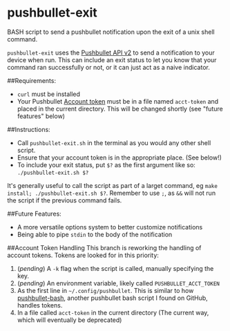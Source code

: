 pushbullet-exit
===============

BASH script to send a pushbullet notification upon the exit of a unix shell command.

`pushbullet-exit` uses the 
[Pushbullet API v2](https://docs.pushbullet.com/v2/pushes/) to send a 
notification to your device when run. This can include an exit status to let
you know that your command ran successfully or not, or it can just act as
a naive indicator.

##Requirements:  
* `curl` must be installed
* Your Pushbullet [Account token](https://www.pushbullet.com/account) must
be in a file named `acct-token` and placed in the current directory. 
This will be changed shortly (see "future features" below)

##Instructions:  
* Call `pushbullet-exit.sh` in the terminal as you would any other shell script.
* Ensure that your account token is in the appropriate place. (See below!)
* To include your exit status, put `$?` as the first argument like so:  
`./pushbullet-exit.sh $?`  

It's generally useful to call the script as part of a larget command, eg
`make install; ./pushbullet-exit.sh $?`. Remember to use `;`, as `&&` will
not run the script if the previous command fails.

##Future Features:  
* A more versatile options system to better customize notifications
* Being able to pipe `stdin` to the body of the notification

##Account Token Handling
This branch is reworking the handling of account tokens. Tokens are looked for in this priority: 
1. (*pending*) A `-k` flag when the script is called, manually specifying the key.
2. (*pending*) An environment variable, likely called `PUSHBULLET_ACCT_TOKEN`
3. As the first line in `~/.config/pushbullet`. This is similar to how [pushbullet-bash](https://github.com/Red5d/pushbullet-bash/blob/master/pushbullet), another pushbullet bash script I found on GitHub, handles tokens.
4. In a file called `acct-token` in the current directory (The current way, which will eventually be deprecated)

